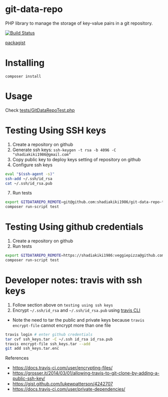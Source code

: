 # git-data-repo
PHP library to manage the storage of key-value pairs in a git repository.

[![Build Status](https://travis-ci.org/shadiakiki1986/git-data-repo.svg?branch=master)](http://travis-ci.org/shadiakiki1986/git-data-repo)

[packagist](https://packagist.org/packages/shadiakiki1986/git-data-repo)

# Installing
`composer install`

# Usage
Check [tests/GitDataRepoTest.php](tests/GitDataRepoTest.php)

# Testing Using SSH keys
1. Create a repository on github
2. Generate ssh keys: `ssh-keygen -t rsa -b 4096 -C "shadiakiki1986@gmail.com"`
6. Copy public key to deploy keys setting of repository on github
5. Configure ssh keys
```bash
eval "$(ssh-agent -s)"
ssh-add ~/.ssh/id_rsa
cat ~/.ssh/id_rsa.pub
```
7. Run tests
```bash
export GITDATAREPO_REMOTE=git@github.com:shadiakiki1986/git-data-repo-testDataRepo
composer run-script test
```

# Testing Using github credentials
1. Create a repository on github
2. Run tests
```bash
export GITDATAREPO_REMOTE=https://shadiakiki1986:veggiepizza@github.com/shadiakiki1986/git-data-repo-testDataRepo
composer run-script test
```

# Developer notes: travis with ssh keys
1. Follow section above on `testing using ssh keys`
3. Encrypt `~/.ssh/id_rsa` and `~/.ssh/id_rsa.pub` using [travis CLI](https://docs.travis-ci.com/user/encrypting-files/#Encrypting-multiple-files)
 * Note the need to tar the public and private keys because `travis encrypt-file` cannot encrypt more than one file
```bash
travis login # enter github credentials
tar cvf ssh_keys.tar -C ~/.ssh id_rsa id_rsa.pub
travis encrypt-file ssh_keys.tar --add
git add ssh_keys.tar.enc
```
References
* https://docs.travis-ci.com/user/encrypting-files/
* https://grosser.it/2014/03/01/allowing-travis-to-git-clone-by-adding-a-public-ssh-key/
* https://gist.github.com/lukewpatterson/4242707
* https://docs.travis-ci.com/user/private-dependencies/


